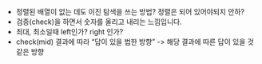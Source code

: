 - 정렬된 배열이 없는 데도 이진 탐색을 쓰는 방법? 정렬은 되어 있어야되지 안하? 
- 검증(check)을 하면서 숫자를 올리고 내리는 느낌입니다.
- 최대, 최소일때 left인가? right 인가? 
- check(mid) 결과에 따라 “답이 있을 법한 방향” -> 해당 결과에 따른 답이 있을 것 같은 방향